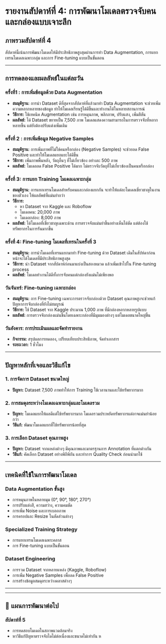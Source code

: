 # รายงานสัปดาห์ที่ 4: การพัฒนาโมเดลตรวจจับคนและกล่องแบบเจาะลึก

## ภาพรวมสัปดาห์ที่ 4

สัปดาห์นี้เน้นการพัฒนาโมเดลให้มีประสิทธิภาพสูงสุดผ่านการทำ Data Augmentation, การแยกเทรนโมเดลเฉพาะกลุ่ม และการ Fine-tuning แบบเป็นขั้นตอน

---

## การทดลองและผลลัพธ์ในแต่ละวัน

### **ครั้งที่1 : การเพิ่มข้อมูลด้วย Data Augmentation**

- **สมมุติฐาน:** การนำ Dataset ดีที่สุดจากสัปดาห์ที่แล้วมาทำ Data Augmentation จะช่วยเพิ่มความหลากหลายของข้อมูล ทำให้โมเดลเรียนรู้ได้ดีขึ้นและทำงานได้ในหลายสถานการณ์
- **วิธีการ:** ใช้เทคนิค Augmentation เช่น การหมุนภาพ, พลิกภาพ, ปรับแสง, เพิ่มสีสัน
- **ผลลัพธ์:** ได้ Dataset ขยายเป็น 7,500 ภาพ โมเดลแสดงความสามารถในการตรวจจับที่หลากหลายขึ้น แต่ยังต้องปรับแต่งเพิ่มเติม

### **ครั้งที่ 2 : การเพิ่มข้อมูล Negative Samples**

- **สมมุติฐาน:** การเพิ่มภาพที่ไม่ใช่คนหรือกล่อง (Negative Samples) จะช่วยลด False Positive และทำให้โมเดลแยกแยะได้ดีขึ้น
- **วิธีการ:** เพิ่มภาพพื้นหลัง, วัตถุอื่นๆ ที่ไม่เกี่ยวข้อง อย่างละ 500 ภาพ
- **ผลลัพธ์:** โมเดลลด False Positive ได้มาก ไม่ตรวจจับวัตถุที่ไม่เกี่ยวข้องเป็นคนหรือกล่อง

### **ครั้งที่ 3: การแยก Training โมเดลเฉพาะกลุ่ม**

- **สมมุติฐาน:** การแยกเทรนโมเดลสำหรับคนและกล่องแยกกัน จะทำให้แต่ละโมเดลเชี่ยวชาญในงานของตัวเอง ให้ผลลัพธ์ที่แม่นยำกว่า
- **วิธีการ:**
  - หา Dataset จาก Kaggle และ Roboflow
  - โมเดลคน: 20,000 ภาพ
  - โมเดลกล่อง: 8,000 ภาพ
- **ผลลัพธ์:** ได้โมเดลที่เชี่ยวชาญเฉพาะด้าน การตรวจจับแม่นยำขึ้นอย่างเห็นได้ชัด แต่ต้องใช้ทรัพยากรในการรันมากขึ้น

### **ครั้งที่ 4: Fine-tuning โมเดลที่เทรนในครั้งที่ 3**

- **สมมุติฐาน:** การนำโมเดลที่เทรนแยกมาทำ Fine-tuning ด้วย Dataset เดิมในสัปห์ดาก่อนหน้าจะได้โมเดลที่มีประสิทธิภาพสูงสุด
- **วิธีการ:** นำ Dataset จากสัปดาห์ก่อนมาแบ่งเป็นสองหมวด แล้วเพิ่มเข้าไปใน Fine-tuning process
- **ผลลัพธ์:** โมเดลทำงานได้ดีทั้งการจับคนแต่กล่องยังแม่นไม่เพียงพอ

### **วันจันทร์: Fine-tuning เฉพาะกล่อง**

- **สมมุติฐาน:** การ Fine-tuning เฉพาะการตรวจจับกล่องด้วย Dataset คุณภาพสูงจะช่วยแก้ปัญหาการจับกล่องที่ยังไม่สมบูรณ์
- **วิธีการ:** ใช้ Dataset จาก Kaggle ประมาณ 1,000 ภาพ ที่มีกล่องหลากหลายรูปแบบ
- **ผลลัพธ์:** การตรวจจับกล่องแม่นขึ้นโดยเฉพาะกล่องที่มีมุมมองต่างๆ แต่โมเดลขนาดใหญ่ขึ้น

### **วันอังคาร: การประเมินผลและจัดทำรายงาน**

- **กิจกรรม:** สรุปผลการทดลอง, เปรียบเทียบประสิทธิภาพ, จัดทำเอกสาร
- **ระยะเวลา:** 1 ชั่วโมง

---

## ปัญหาหลักที่เจอและวิธีแก้ไข

### 1. **การจัดการ Dataset ขนาดใหญ่**

- **ปัญหา:** Dataset 7,500 ภาพทำให้การ Training ใช้เวลานานและใช้ทรัพยากรมาก

### 2. **การสมดุลระหว่างโมเดลเฉพาะกลุ่มและโมเดลรวม**

- **ปัญหา:** โมเดลแยกให้ผลดีแต่ใช้ทรัพยากรมาก โมเดลรวมประหยัดทรัพยากรแต่อาจแม่นยำน้อยกว่า
- **วิธีแก้:** พัฒนาโมเดลแยกที่ใช้ทรัพยากรน้อยที่สุด

### 3. **การเลือก Dataset คุณภาพสูง**

- **ปัญหา:** Dataset จากแหล่งต่างๆ มีคุณภาพและมาตรฐานการ Annotation ที่แตกต่างกัน
- **วิธีแก้:** คัดเลือก Dataset อย่างพิถีพิถัน และทำการ Quality Check ก่อนนำมาใช้

---

## เทคนิคที่ใช้ในการพัฒนาโมเดล

### **Data Augmentation ขั้นสูง**

- การหมุนภาพในหลายมุม (0°, 90°, 180°, 270°)
- การปรับแต่งสี, ความสว่าง, ความคมชัด
- การเพิ่ม Noise และการเบลอภาพ
- การครอปและ Resize ในสัดส่วนต่างๆ

### **Specialized Training Strategy**

- การแยกเทรนโมเดลเฉพาะคลาส
- การ Fine-tuning แบบเป็นขั้นตอน

### **Dataset Engineering**

- การรวม Dataset จากหลายแหล่ง (Kaggle, Roboflow)
- การเพิ่ม Negative Samples เพื่อลด False Positive
- การสร้างข้อมูลสมดุลระหว่างคลาสต่างๆ

---

---

## 🔮 แผนการพัฒนาต่อไป

### **สัปดาห์ที่ 5**

- การทดสอบโมเดลในสภาพแวดล้อมจริง
- หาวิธีแก้ปัญหาตรวจจับไดไม่ต่อเนื่องและขนาดไม่เท่ากัน
  ห
